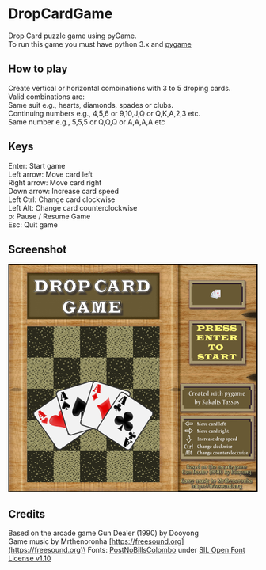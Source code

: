 # DropCardGame
Drop Card puzzle game using pyGame.\
To run this game you must have python 3.x and [pygame](https://www.pygame.org/wiki/GettingStarted)

## How to play
Create vertical or horizontal combinations with 3 to 5 droping cards.\
Valid combinations are:\
Same suit e.g., hearts, diamonds, spades or clubs.\
Continuing numbers e.g., 4,5,6 or 9,10,J,Q or Q,K,A,2,3 etc.\
Same number e.g., 5,5,5 or Q,Q,Q or A,A,A,A etc

## Keys
Enter: Start game\
Left arrow: Move card left\
Right arrow: Move card right\
Down arrow: Increase card speed\
Left Ctrl: Change card clockwise\
Left Alt:  Change card counterclockwise\
p: Pause / Resume Game\
Esc: Quit game

## Screenshot
![alt text](https://github.com/sakalist/DropCardGame/blob/master/data/images/start-screen.png?raw=true)

## Credits
Based on the arcade game Gun Dealer (1990) by Dooyong\
Game music by Mrthenoronha [https://freesound.org](https://freesound.org)\
Fonts: [PostNoBillsColombo](https://www.fontsquirrel.com/fonts/post-no-bills) under [SIL Open Font License v1.10](https://github.com/sakalist/DropCardGame/blob/master/data/fonts/SIL%20Open%20Font%20License.txt)